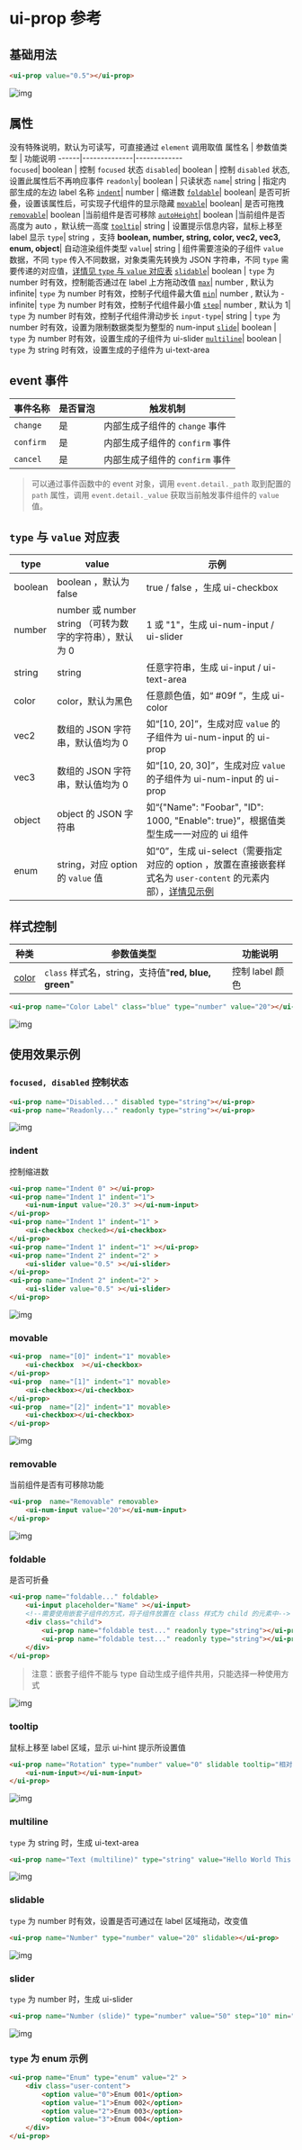 # ui-prop 参考

## 基础用法

```html
<ui-prop value="0.5"></ui-prop>
```
    
![img](ui-kit/ui-prop.gif)

## 属性
没有特殊说明，默认为可读写，可直接通过 `element` 调用取值
属性名  | 参数值类型 | 功能说明
------|--------------|-------------  
`focused`| boolean | 控制 `focused` 状态 
`disabled`| boolean | 控制 `disabled` 状态, 设置此属性后不再响应事件
`readonly`| boolean | 只读状态
`name`| string | 指定内部生成的左边 label 名称
[`indent`](#indent)| number | 缩进数
[`foldable`](#foldable)| boolean| 是否可折叠，设置该属性后，可实现子代组件的显示隐藏
[`movable`](#movable)| boolean| 是否可拖拽
[`removable`](#removable)| boolean |当前组件是否可移除
[`autoHeight`](#autoHeight)| boolean |当前组件是否高度为 auto ，默认统一高度
[`tooltip`](#tooltip)| string | 设置提示信息内容，鼠标上移至 label 显示
`type`| string ，支持 **boolean, number, string, color, vec2, vec3, enum, object**| 自动渲染组件类型
`value`| string | 组件需要渲染的子组件 `value` 数据，不同 `type` 传入不同数据，对象类需先转换为 JSON 字符串，不同 `type` 需要传递的对应值，[详情见 `type` 与 `value` 对应表](#`type`-与-`value`-对应表)
[`slidable`](#slidable)| boolean | `type` 为 number 时有效，控制能否通过在 label 上方拖动改值
[`max`](#slide)| number , 默认为 infinite| `type` 为 number 时有效，控制子代组件最大值
[`min`](#slide)| number , 默认为 -infinite| `type` 为 number 时有效，控制子代组件最小值
[`step`](#slide)| number , 默认为 1| `type` 为 number 时有效，控制子代组件滑动步长
`input-type`| string | `type` 为 number 时有效，设置为限制数据类型为整型的 num-input
[`slide`](#slide)| boolean | `type` 为 number 时有效，设置生成的子组件为 ui-slider
[`multiline`](#multiline)| boolean | `type` 为 string 时有效，设置生成的子组件为 ui-text-area

## event 事件
事件名称|是否冒泡|触发机制
-------|-------|--------
`change` |是|内部生成子组件的 `change` 事件
`confirm` |是|内部生成子组件的 `confirm` 事件
`cancel` |是|内部生成子组件的 `confirm` 事件
>可以通过事件函数中的 event 对象，调用 `event.detail._path` 取到配置的 `path` 属性，调用 `event.detail._value` 获取当前触发事件组件的 `value` 值。

## `type` 与 `value` 对应表
type|value|示例
-------|-------|--------
boolean|boolean ，默认为 false|true / false ，生成 ui-checkbox
number|number 或 number string （可转为数字的字符串），默认为 0 |1 或 "1"，生成 ui-num-input / ui-slider
string|string|任意字符串，生成 ui-input / ui-text-area
color|color，默认为黑色|任意颜色值，如“ #09f ”，生成 ui-color
vec2|数组的 JSON 字符串，默认值均为 0 |如“[10, 20]”，生成对应 `value` 的子组件为 ui-num-input 的 ui-prop
vec3|数组的 JSON 字符串，默认值均为 0 |如“[10, 20, 30]”，生成对应 `value` 的子组件为 ui-num-input 的 ui-prop
object|object 的 JSON 字符串|如“{"Name": "Foobar", "ID": 1000, "Enable": true}”，根据值类型生成一一对应的 ui 组件
enum|string，对应 option 的 `value` 值|如“0”，生成 ui-select（需要指定对应的 option ，放置在直接嵌套样式名为 `user-content` 的元素内部），[详情见示例](#`type`-为-enum-示例)

## 样式控制
种类              | 参数值类型 | 功能说明
----------------|-----------|-------------
[color](#color-控制-label-颜色)      | `class` 样式名，string，支持值"**red, blue, green**" | 控制 label 颜色

```html
<ui-prop name="Color Label" class="blue" type="number" value="20"></ui-prop>
```
![img](ui-kit/ui-prop-color.png)
## 使用效果示例

### `focused, disabled` 控制状态
```html
<ui-prop name="Disabled..." disabled type="string"></ui-prop>
<ui-prop name="Readonly..." readonly type="string"></ui-prop>
```
![img](ui-kit/ui-prop-state.png)

### indent
控制缩进数
```html
<ui-prop name="Indent 0" ></ui-prop>
<ui-prop name="Indent 1" indent="1">
    <ui-num-input value="20.3" ></ui-num-input>
</ui-prop>
<ui-prop name="Indent 1" indent="1" >
    <ui-checkbox checked></ui-checkbox>
</ui-prop>
<ui-prop name="Indent 1" indent="1" ></ui-prop>
<ui-prop name="Indent 2" indent="2" >
    <ui-slider value="0.5" ></ui-slider>
</ui-prop>
<ui-prop name="Indent 2" indent="2" >
    <ui-slider value="0.5" ></ui-slider>
</ui-prop>
```
![img](ui-kit/ui-prop-indent.png)

### movable
```html
<ui-prop  name="[0]" indent="1" movable>
    <ui-checkbox  ></ui-checkbox>
</ui-prop>
<ui-prop  name="[1]" indent="1" movable>
    <ui-checkbox></ui-checkbox>
</ui-prop>
<ui-prop  name="[2]" indent="1" movable>
    <ui-checkbox></ui-checkbox>
</ui-prop>
```
![img](ui-kit/ui-prop-movable.png)

### removable
当前组件是否有可移除功能
```html
<ui-prop  name="Removable" removable>
    <ui-num-input value="20"></ui-num-input>
</ui-prop>
```
![img](ui-kit/ui-prop-removable.gif)

### foldable
是否可折叠
```html
<ui-prop name="foldable..." foldable>
    <ui-input placeholder="Name" ></ui-input>
    <!--需要使用嵌套子组件的方式，将子组件放置在 class 样式为 child 的元素中-->
    <div class="child">
        <ui-prop name="foldable test..." readonly type="string"></ui-prop>
        <ui-prop name="foldable test..." readonly type="string"></ui-prop>
    </div>
</ui-prop>
```
> 注意：嵌套子组件不能与 type 自动生成子组件共用，只能选择一种使用方式

![img](ui-kit/ui-prop-foldable.gif)

### tooltip
鼠标上移至 label 区域，显示 ui-hint 提示所设置值
```html
<ui-prop name="Rotation" type="number" value="0" slidable tooltip="相对父节点的旋转，以度为单位，输入正值时顺时针旋转">
    <ui-num-input></ui-num-input>
</ui-prop>
```
![img](ui-kit/ui-prop-tooltip.gif)

### multiline
`type` 为 string 时，生成 ui-text-area
```html
<ui-prop name="Text (multiline)" type="string" value="Hello World This is Foobar!" multilineauto-height></ui-prop>
```
![img](ui-kit/ui-prop-multiline.png)

### slidable
`type` 为 number 时有效，设置是否可通过在 label 区域拖动，改变值
```html
<ui-prop name="Number" type="number" value="20" slidable></ui-prop>
```
![img](ui-kit/ui-prop-slidable.gif)

### slider
`type` 为 number 时，生成 ui-slider
```html
<ui-prop name="Number (slide)" type="number" value="50" step="10" min="0" max="100" slide></ui-prop>
```
![img](ui-kit/ui-prop-slider.gif)

### `type` 为 enum 示例
```html
<ui-prop name="Enum" type="enum" value="2" >
    <div class="user-content">
        <option value="0">Enum 001</option>
        <option value="1">Enum 002</option>
        <option value="2">Enum 003</option>
        <option value="3">Enum 004</option>
    </div>
</ui-prop>
```